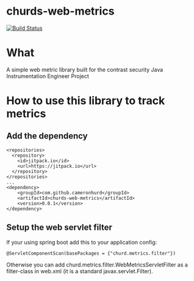 # churds-web-metrics
[![Build Status](https://travis-ci.com/cameronhurd/churds-web-metrics.svg?branch=master)](https://travis-ci.com/cameronhurd/churds-web-metrics)

# What
A simple web metric library built for the contrast security Java Instrumentation Engineer Project

# How to use this library to track metrics
## Add the dependency
```
<repositories>
  <repository>
    <id>jitpack.io</id>
    <url>https://jitpack.io</url>
  </repository>
</repositories>
... 
<dependency>
    <groupId>com.github.cameronhurd</groupId>
    <artifactId>churds-web-metrics</artifactId>
    <version>0.0.1</version>
</dependency>
```
## Setup the web servlet filter
If your using spring boot add this to your application config:
```
@ServletComponentScan(basePackages = {"churd.metrics.filter"})
```
Otherwise you can add churd.metrics.filter.WebMetricsServletFilter as a filter-class in web.xml (it is a standard javax.servlet.Filter).
